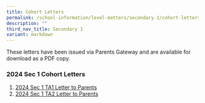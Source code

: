 ```yaml
---
title: Cohort Letters
permalink: /school-information/level-matters/secondary-1/cohort-letters/
description: ""
third_nav_title: Secondary 1
variant: markdown
---
```

These letters have been issued via Parents Gateway and are available for download as a PDF copy. 

### 2024 Sec 1 Cohort Letters

1. [2024 Sec 1 TA1 Letter to Parents](/files/Level%20Matters/S1/2024_Letter_to_parents_TA1_Sec_1.pdf)
2. [2024 Sec 1 TA2 Letter to Parents](/files/Level%20Matters/S1/2024_Sec_1_Letter_to_parents_TA2.pdf)